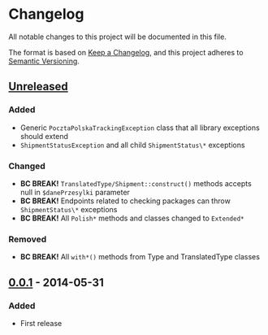 # Changelog
All notable changes to this project will be documented in this file.

The format is based on [Keep a Changelog](https://keepachangelog.com/en/1.0.0/),
and this project adheres to [Semantic Versioning](https://semver.org/spec/v2.0.0.html).

## [Unreleased]
### Added
- Generic `PocztaPolskaTrackingException` class that all library exceptions should extend
- `ShipmentStatusException` and all child `ShipmentStatus\*` exceptions

### Changed
- **BC BREAK!** `TranslatedType/Shipment::construct()` methods accepts null in `$danePrzesylki` parameter
- **BC BREAK!** Endpoints related to checking packages can throw `ShipmentStatus\*` exceptions
- **BC BREAK!** All `Polish*` methods and classes  changed to `Extended*`

### Removed
- **BC BREAK!** All `with*()` methods from Type and TranslatedType classes

## [0.0.1] - 2014-05-31
### Added
- First release

[Unreleased]: https://github.com/simivar/poczta-polska-tracking/compare/v0.0.1...HEAD
[0.0.1]: https://github.com/simivar/poczta-polska-tracking/releases/tag/v0.0.1